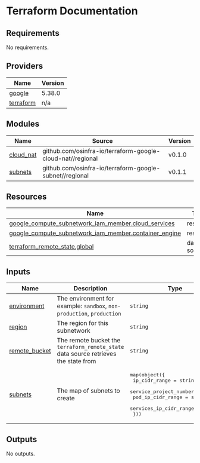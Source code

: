 # Terraform Documentation

<!-- BEGINNING OF PRE-COMMIT-TERRAFORM DOCS HOOK -->
## Requirements

No requirements.

## Providers

| Name | Version |
|------|---------|
| <a name="provider_google"></a> [google](#provider\_google) | 5.38.0 |
| <a name="provider_terraform"></a> [terraform](#provider\_terraform) | n/a |

## Modules

| Name | Source | Version |
|------|--------|---------|
| <a name="module_cloud_nat"></a> [cloud\_nat](#module\_cloud\_nat) | github.com/osinfra-io/terraform-google-cloud-nat//regional | v0.1.0 |
| <a name="module_subnets"></a> [subnets](#module\_subnets) | github.com/osinfra-io/terraform-google-subnet//regional | v0.1.1 |

## Resources

| Name | Type |
|------|------|
| [google_compute_subnetwork_iam_member.cloud_services](https://registry.terraform.io/providers/hashicorp/google/latest/docs/resources/compute_subnetwork_iam_member) | resource |
| [google_compute_subnetwork_iam_member.container_engine](https://registry.terraform.io/providers/hashicorp/google/latest/docs/resources/compute_subnetwork_iam_member) | resource |
| [terraform_remote_state.global](https://registry.terraform.io/providers/hashicorp/terraform/latest/docs/data-sources/remote_state) | data source |

## Inputs

| Name | Description | Type | Default | Required |
|------|-------------|------|---------|:--------:|
| <a name="input_environment"></a> [environment](#input\_environment) | The environment for example: `sandbox`, `non-production`, `production` | `string` | `"sandbox"` | no |
| <a name="input_region"></a> [region](#input\_region) | The region for this subnetwork | `string` | n/a | yes |
| <a name="input_remote_bucket"></a> [remote\_bucket](#input\_remote\_bucket) | The remote bucket the `terraform_remote_state` data source retrieves the state from | `string` | n/a | yes |
| <a name="input_subnets"></a> [subnets](#input\_subnets) | The map of subnets to create | <pre>map(object({<br>    ip_cidr_range          = string<br>    service_project_number = string<br>    pod_ip_cidr_range      = string<br>    services_ip_cidr_range = string<br>  }))</pre> | n/a | yes |

## Outputs

No outputs.
<!-- END OF PRE-COMMIT-TERRAFORM DOCS HOOK -->
